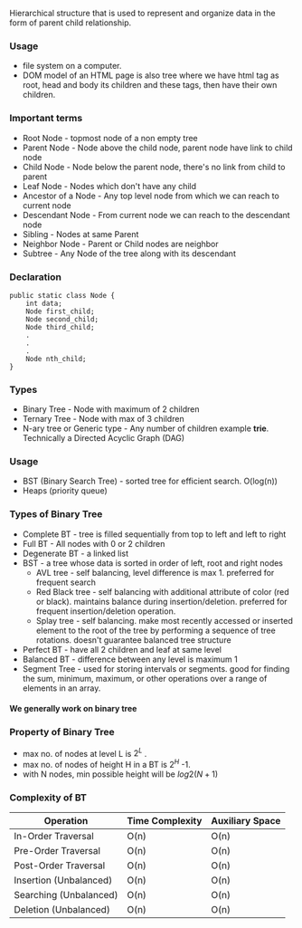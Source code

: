 Hierarchical structure that is used to represent and organize data in the form of parent child relationship.

### Usage 
- file system on a computer.
-  DOM model of an HTML page is also tree where we have html tag as root, head and body its children and these tags, then have their own children.

### Important terms
- Root Node - topmost node of a non empty tree
- Parent Node - Node above the child node, parent node have link to child node
- Child Node - Node below the parent node, there's no link from child to parent
- Leaf Node - Nodes which don't have any child
- Ancestor of a Node - Any top level node from which we can reach to current node
- Descendant Node - From current node we can reach to the descendant node
- Sibling - Nodes at same Parent
- Neighbor Node - Parent or Child nodes are neighbor
- Subtree - Any Node of the tree along with its descendant 

### Declaration
	public static class Node {
	    int data;
	    Node first_child;
	    Node second_child;
	    Node third_child;
	    .
	    .
	    .
	    Node nth_child;
    }

### Types
- Binary Tree - Node with maximum of 2 children
- Ternary Tree - Node with max of 3 children
- N-ary tree or Generic type - Any number of children example **trie**. Technically a Directed Acyclic Graph (DAG)

### Usage
- BST (Binary Search Tree) - sorted tree for efficient search. O(log(n))
- Heaps (priority queue)

### Types of Binary Tree
- Complete BT - tree is filled sequentially from top to left and left to right
- Full BT - All nodes with 0 or 2 children
- Degenerate BT - a linked list
- BST - a tree whose data is sorted in order of left, root and right nodes
	- AVL tree - self balancing, level difference is max 1. preferred for frequent search
	- Red Black tree - self balancing with additional attribute of color (red or black). maintains balance during insertion/deletion. preferred for frequent insertion/deletion operation.
	- Splay tree - self balancing. make most recently accessed or inserted element to the root of the tree by performing a sequence of tree rotations. doesn't guarantee balanced tree structure
- Perfect BT - have all 2 children and leaf at same level
- Balanced BT - difference between any level is maximum 1
- Segment Tree - used for storing intervals or segments. good for finding the sum, minimum, maximum, or other operations over a range of elements in an array.

#### We generally work on binary tree

### Property of Binary Tree
- max no. of nodes at level L is $2^L$ .
- max no. of nodes of height H in a BT is $2^H$ -1.
- with N nodes, min possible height will be $log2(N+1)$

### Complexity of BT
| Operation              | Time Complexity | Auxiliary Space |
|------------------------|------------------|------------------|
| In-Order Traversal     | O(n)             | O(n)             |
| Pre-Order Traversal    | O(n)             | O(n)             |
| Post-Order Traversal   | O(n)             | O(n)             |
| Insertion (Unbalanced) | O(n)             | O(n)             |
| Searching (Unbalanced) | O(n)             | O(n)             |
| Deletion (Unbalanced)  | O(n)             | O(n)             |

